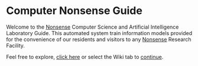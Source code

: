 # Computer Nonsense Guide
Welcome to the [Nonsense](https://nonsense.ws) Computer Science and Artificial Intelligence Laboratory Guide. This automated system train information models provided for the convenience of our residents and visitors to any [Nonsense](https://nonsense.ws) Research Facility.

Feel free to explore, [click here](https://github.com/nonsensews/guide/wiki) or select the Wiki tab to [continue](https://github.com/nonsensews/guide/wiki).
